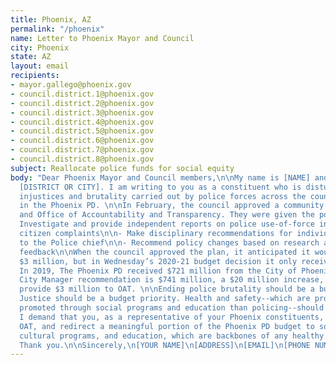 ```yaml
---
title: Phoenix, AZ
permalink: "/phoenix"
name: Letter to Phoenix Mayor and Council
city: Phoenix
state: AZ
layout: email
recipients:
- mayor.gallego@phoenix.gov
- council.district.1@phoenix.gov
- council.district.2@phoenix.gov
- council.district.3@phoenix.gov
- council.district.4@phoenix.gov
- council.district.5@phoenix.gov
- council.district.6@phoenix.gov
- council.district.7@phoenix.gov
- council.district.8@phoenix.gov
subject: Reallocate police funds for social equity
body: "Dear Phoenix Mayor and Council members,\n\nMy name is [NAME] and I live in
  [DISTRICT OR CITY]. I am writing to you as a constituent who is disturbed by the
  injustices and brutality carried out by police forces across the country, and particularly
  in the Phoenix PD. \n\nIn February, the council approved a community review board
  and Office of Accountability and Transparency. They were given the power to:\n\n-
  Investigate and provide independent reports on police use-of-force incidents and
  citizen complaints\n\n- Make disciplinary recommendations for individual officers
  to the Police chief\n\n- Recommend policy changes based on research and community
  feedback\n\nWhen the council approved the plan, it anticipated it would cost about
  $3 million, but in Wednesday’s 2020-21 budget decision it only received $400,000.
  In 2019, The Phoenix PD received $721 million from the City of Phoenix. The current
  City Manager recommendation is $741 million, a $20 million increase, yet they can’t
  provide $3 million to OAT. \n\nEnding police brutality should be a budget priority.
  Justice should be a budget priority. Health and safety--which are proven to be better
  promoted through social programs and education than policing--should be a priority.
  I demand that you, as a representative of your Phoenix constituents, fully fund
  OAT, and redirect a meaningful portion of the Phoenix PD budget to social services,
  cultural programs, and education, which are backbones of any healthy community.
  Thank you.\n\nSincerely,\n[YOUR NAME]\n[ADDRESS]\n[EMAIL]\n[PHONE NUMBER]"
---
```


